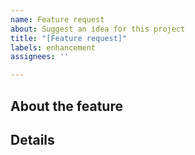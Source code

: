 ```yaml
---
name: Feature request
about: Suggest an idea for this project
title: "[Feature request]"
labels: enhancement
assignees: ''

---
```


## About the feature
<!-- Briefly describe the feature -->

## Details
<!-- Describe the feature in detail -->
